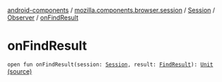 [android-components](../../../index.md) / [mozilla.components.browser.session](../../index.md) / [Session](../index.md) / [Observer](index.md) / [onFindResult](./on-find-result.md)

# onFindResult

`open fun onFindResult(session: `[`Session`](../index.md)`, result: `[`FindResult`](../-find-result/index.md)`): `[`Unit`](https://kotlinlang.org/api/latest/jvm/stdlib/kotlin/-unit/index.html) [(source)](https://github.com/mozilla-mobile/android-components/blob/master/components/browser/session/src/main/java/mozilla/components/browser/session/Session.kt#L102)